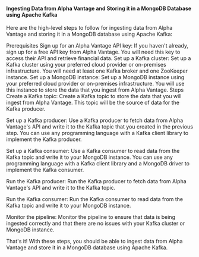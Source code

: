 <h4>Ingesting Data from Alpha Vantage and Storing it in a MongoDB Database using Apache Kafka</h4>
Here are the high-level steps to follow for ingesting data from Alpha Vantage and storing it in a MongoDB database using Apache Kafka:

Prerequisites
Sign up for an Alpha Vantage API key: If you haven't already, sign up for a free API key from Alpha Vantage. You will need this key to access their API and retrieve financial data.
Set up a Kafka cluster: Set up a Kafka cluster using your preferred cloud provider or on-premises infrastructure. You will need at least one Kafka broker and one ZooKeeper instance.
Set up a MongoDB instance: Set up a MongoDB instance using your preferred cloud provider or on-premises infrastructure. You will use this instance to store the data that you ingest from Alpha Vantage.
Steps
Create a Kafka topic: Create a Kafka topic to store the data that you will ingest from Alpha Vantage. This topic will be the source of data for the Kafka producer.

Set up a Kafka producer: Use a Kafka producer to fetch data from Alpha Vantage's API and write it to the Kafka topic that you created in the previous step. You can use any programming language with a Kafka client library to implement the Kafka producer.

Set up a Kafka consumer: Use a Kafka consumer to read data from the Kafka topic and write it to your MongoDB instance. You can use any programming language with a Kafka client library and a MongoDB driver to implement the Kafka consumer.

Run the Kafka producer: Run the Kafka producer to fetch data from Alpha Vantage's API and write it to the Kafka topic.

Run the Kafka consumer: Run the Kafka consumer to read data from the Kafka topic and write it to your MongoDB instance.

Monitor the pipeline: Monitor the pipeline to ensure that data is being ingested correctly and that there are no issues with your Kafka cluster or MongoDB instance.

That's it! With these steps, you should be able to ingest data from Alpha Vantage and store it in a MongoDB database using Apache Kafka.